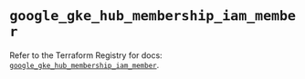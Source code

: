 # `google_gke_hub_membership_iam_member`

Refer to the Terraform Registry for docs: [`google_gke_hub_membership_iam_member`](https://registry.terraform.io/providers/hashicorp/google-beta/5.28.0/docs/resources/google_gke_hub_membership_iam_member).

